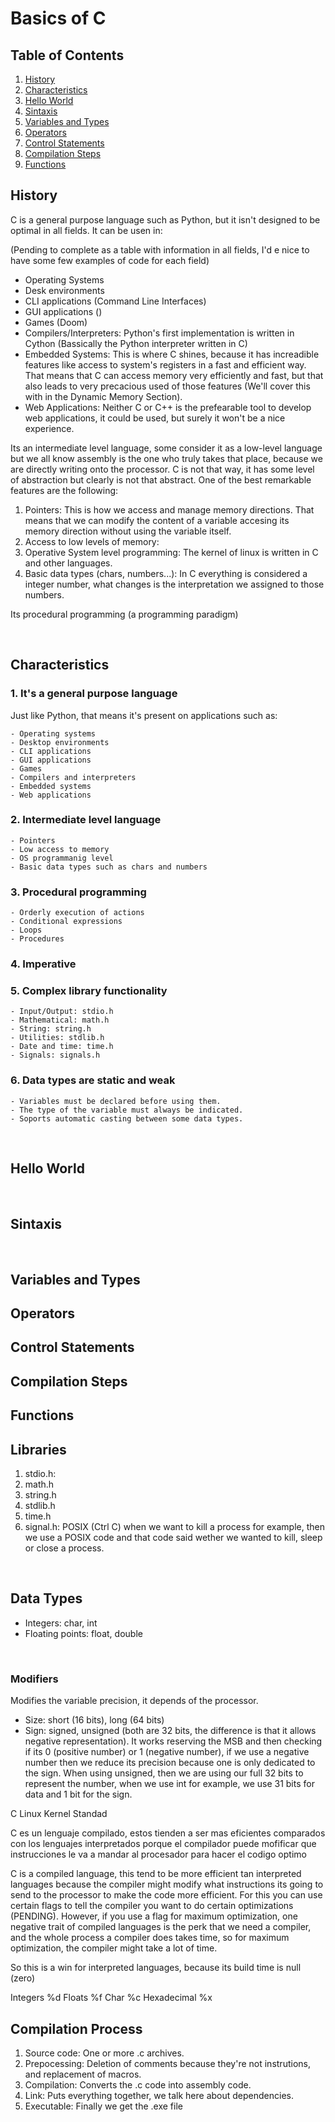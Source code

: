 # Basics of C

## Table of Contents
1. [History](#history)
2. [Characteristics](#characteristics)
3. [Hello World](#helloworld)
4. [Sintaxis]()
5. [Variables and Types](#variables-and-types)
6. [Operators](#operators)
7. [Control Statements](#control-statements)
8. [Compilation Steps](#compilation-steps)
9. [Functions](#functions)

## History
C is a general purpose language such as Python, but it isn't designed to be optimal in all fields. It can be usen in:

(Pending to complete as a table with information in all fields, I'd e nice to have some few examples of code for each field)

- Operating Systems
- Desk environments
- CLI applications (Command Line Interfaces)
- GUI applications ()
- Games (Doom)
- Compilers/Interpreters: Python's first implementation is written in Cython (Bassically the Python interpreter written in C)
- Embedded Systems: This is where C shines, because it has increadible features like access to system's registers in a fast and efficient way. That means that C can access memory very efficiently and fast, but that also leads to very precacious used of those features (We'll cover this with in the Dynamic Memory Section).
- Web Applications: Neither C or C++ is the prefearable tool to develop web applications, it could be used, but surely it won't be a nice experience.

Its an intermediate level language, some consider it as a low-level language but we all know assembly is the one who truly takes that place, because we are directly writing onto the processor. C is not that way, it has some level of abstraction but clearly is not that abstract. One of the best remarkable features are the following:

1. Pointers: This is how we access and manage memory directions. That means that we can modify the content of a variable accesing its memory direction without using the variable itself.
2. Access to low levels of memory:
3. Operative System level programming: The kernel of linux is written in C and other languages.
4. Basic data types (chars, numbers...): In C everything is considered a integer number, what changes is the interpretation we assigned to those numbers.

Its procedural programming (a programming paradigm)


<br>

## Characteristics
### 1. It's a general purpose language
Just like Python, 
 that means it's present on applications such as:
 
    - Operating systems
    - Desktop environments
    - CLI applications
    - GUI applications
    - Games
    - Compilers and interpreters
    - Embedded systems
    - Web applications
### 2. Intermediate level language
    - Pointers
    - Low access to memory
    - OS programmanig level
    - Basic data types such as chars and numbers
### 3. Procedural programming
    - Orderly execution of actions
    - Conditional expressions
    - Loops
    - Procedures
### 4. Imperative
### 5. Complex library functionality
    - Input/Output: stdio.h
    - Mathematical: math.h
    - String: string.h
    - Utilities: stdlib.h
    - Date and time: time.h
    - Signals: signals.h
### 6. Data types are static and weak
    - Variables must be declared before using them.
    - The type of the variable must always be indicated.
    - Soports automatic casting between some data types.


<br>

## Hello World

<br>

## Sintaxis

<br>

## Variables and Types

## Operators

## Control Statements

## Compilation Steps

## Functions





[ ---------------------------------------------------------------------------------- ]: #
[ ---------------------------------------------------------------------------------- ]: #
[ ---------------------------------------------------------------------------------- ]: #

## Libraries
1. stdio.h: 
2. math.h
3. string.h
4. stdlib.h
5. time.h
6. signal.h: POSIX (Ctrl C) when we want to kill a process for example, then we use a POSIX code and that code said wether we wanted to kill, sleep or close a process.

<br>

## Data Types
- Integers: char, int
- Floating points: float, double

<br>

### Modifiers
Modifies the variable precision, it depends of the processor.
- Size: short (16 bits), long (64 bits)
- Sign: signed, unsigned (both are 32 bits, the difference is that it allows negative representation). It works reserving the MSB and then checking if its 0 (positive number) or 1 (negative number), if we use a negative number then we reduce its precision because one is only dedicated to the sign. When using unsigned, then we are using our full 32 bits to represent the number, when we use int for example, we use 31 bits for data and 1 bit for the sign.



C Linux Kernel Standad


C es un lenguaje compilado, estos tienden a ser mas eficientes comparados con los lenguajes interpretados porque el compilador puede mofificar que instrucciones le va a mandar al procesador para hacer el codigo optimo

C is a compiled language, this tend to be more efficient tan interpreted languages because the compiler might modify what instructions its going to send to the processor to make the code more efficient. For this you can use certain flags to tell the compiler you want to do certain optimizations (PENDING). However, if you use a flag for maximum optimization, one negative trait of compiled languages is the perk that we need a compiler, and the whole process a compiler does takes time, so for maximum optimization, the compiler might take a lot of time.

So this is a win for interpreted languages, because its build time is null (zero)

Integers %d
Floats %f
Char %c
Hexadecimal %x


## Compilation Process
1. Source code: One or more .c archives.
2. Prepocessing: Deletion of comments because they're not instrutions, and replacement of macros.
3. Compilation: Converts the .c code into assembly code.
4. Link: Puts everything together, we talk here about dependencies.
5. Executable: Finally we get the .exe file